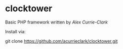 clocktower
==========

Basic PHP framework written by *Alex Currie-Clark*

Install via:

git clone https://github.com/acurrieclark/clocktower.git
